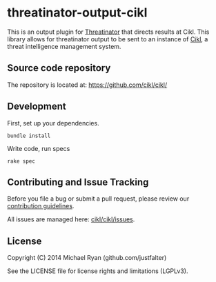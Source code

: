 # threatinator-output-cikl
This is an output plugin for [Threatinator](https://github.com/cikl/threatinator) that directs results at Cikl. This library allows for threatinator output to be sent to an instance of [Cikl](https://github.com/cikl/cikl), a threat intelligence management system. 

## Source code repository

The repository is located at: https://github.com/cikl/cikl/

## Development

First, set up your dependencies.

```
bundle install
```

Write code, run specs

```
rake spec
```

## Contributing and Issue Tracking

Before you file a bug or submit a pull request, please review our 
[contribution guidelines](CONTRIBUTING.md).

All issues are managed here: [cikl/cikl/issues](https://github.com/cikl/cikl/issues).

## License
Copyright (C) 2014 Michael Ryan (github.com/justfalter)

See the LICENSE file for license rights and limitations (LGPLv3).
